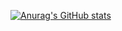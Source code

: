 [![Anurag's GitHub stats](https://github-readme-stats.vercel.app/api?username=MikkiSolid)](https://github.com/anuraghazra/github-readme-stats)
